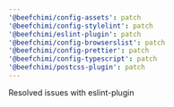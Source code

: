 ```yaml
---
'@beefchimi/config-assets': patch
'@beefchimi/config-stylelint': patch
'@beefchimi/eslint-plugin': patch
'@beefchimi/config-browserslist': patch
'@beefchimi/config-prettier': patch
'@beefchimi/config-typescript': patch
'@beefchimi/postcss-plugin': patch
---
```


Resolved issues with eslint-plugin
